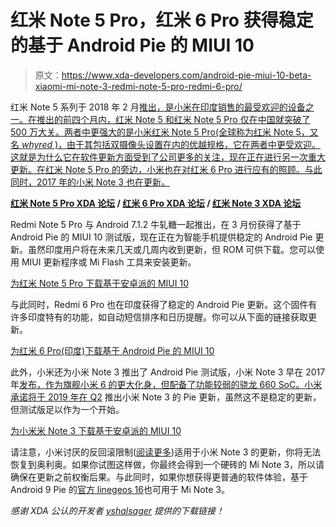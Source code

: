 # 红米 Note 5 Pro，红米 6 Pro 获得稳定的基于 Android Pie 的 MIUI 10

> 原文：<https://www.xda-developers.com/android-pie-miui-10-beta-xiaomi-mi-note-3-redmi-note-5-pro-redmi-6-pro/>

红米 Note 5 系列于 2018 年 2 月[推出，是小米在印度销售的最受欢迎的设备之一。在推出的前四个月内，红米 Note 5 和红米 Note 5 Pro 仅在中国就突破了 500 万大关。两者中更强大的是小米红米 Note 5 Pro(全球称为红米 Note 5，又名 *whyred* )，由于其包括双摄像头设置在内的优越规格，它在两者中更受欢迎。这就是为什么它在软件更新方面受到了公司更多的关注，现在正在进行另一次重大更新。在红米 Note 5 Pro 的旁边，小米也在对红米 6 Pro 进行应有的照顾。与此同时，2017 年的小米 Note 3 也在更新。](https://www.xda-developers.com/xiaomi-redmi-note-5-redmi-note-5-pro-hands-on/)

**[红米 Note 5 Pro XDA 论坛](https://forum.xda-developers.com/redmi-note-5-pro) / [红米 6 Pro XDA 论坛](https://forum.xda-developers.com/redmi-6-pro) / [红米 Note 3 XDA 论坛](https://forum.xda-developers.com/mi-note-3)**

Redmi Note 5 Pro 与 Android 7.1.2 牛轧糖一起推出，在 3 月份获得了基于 Android Pie 的 MIUI 10 测试版，现在正在为智能手机提供稳定的 Android Pie 更新。虽然印度用户将在未来几天或几周内收到更新，但 ROM 可供下载。您可以使用 MIUI 更新程序或 Mi Flash 工具来安装更新。

[为红米 Note 5 Pro 下载基于安卓派的 MIUI 10](http://bigota.d.miui.com/V10.3.1.0.PEIMIXM/miui_HMNote5Global_V10.3.1.0.PEIMIXM_d4d2c9f2aa_9.0.zip)

与此同时，Redmi 6 Pro 也在印度获得了稳定的 Android Pie 更新。这个固件有许多印度特有的功能，如自动短信排序和日历提醒。你可以从下面的链接获取更新。

[为红米 6 Pro(印度)下载基于 Android Pie 的 MIUI 10](https://bigota.d.miui.com/V10.3.2.0.PDMMIXM/miui_HM6ProINGlobal_V10.3.2.0.PDMMIXM_6d5eb47ddb_9.0.zip)

此外，小米还为小米 Note 3 推出了 Android Pie 测试版，小米 Note 3 早在 2017 年[发布，作为旗舰小米 6 的更大化身，但配备了功能较弱的骁龙 660 SoC。小米承诺](https://www.xda-developers.com/xiaomi-announces-the-new-mi-mix-2-mi-note-3-and-mi-notebook-pro/)[将于 2019 年在 Q2](https://www.xda-developers.com/xiaomi-mi-note-3-mi-mix-2-android-pie/) 推出小米 Note 3 的 Pie 更新，虽然这不是稳定的更新，但测试版足以作为一个开始。

[为小米米 Note 3 下载基于安卓派的 MIUI 10](http://bigota.d.miui.com/9.5.30/miui_MINote3Global_9.5.30_be3454c1bf_9.0.zip)

请注意，小米讨厌的反回滚限制([阅读更多](https://www.xda-developers.com/xiaomi-anti-rollback-protection-brick-phone/))适用于小米 Note 3 的更新，你将无法恢复到奥利奥。如果你试图这样做，你最终会得到一个硬砖的 Mi Note 3，所以请确保在更新之前权衡后果。与此同时，如果你想获得更普通的软件体验，基于 Android 9 Pie 的[官方 linegeos 16](https://www.xda-developers.com/lineageos-16-android-pie/)也可用于 Mi Note 3。

*感谢 XDA 公认的开发者 [yshalsager](https://forum.xda-developers.com/member.php?u=6084385) 提供的下载链接！*